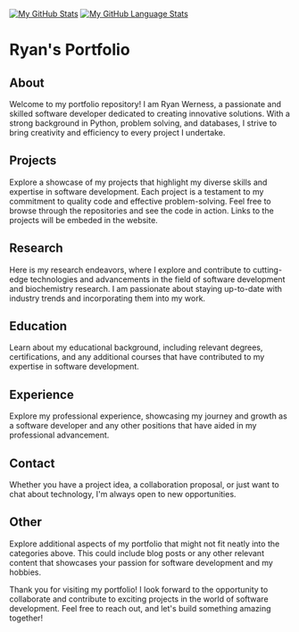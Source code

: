 [![My GitHub Stats](https://github-readme-stats.vercel.app/api/?username=lowercasecap&count_private=true&theme=tokyonight&showicons=true)]()
[![My GitHub Language Stats](https://github-readme-stats.vercel.app/api/top-langs/?username=lowercasecap&langs_count=5&theme=tokyonight)]()

# Ryan's Portfolio

## About

Welcome to my portfolio repository! I am Ryan Werness, a passionate and skilled software developer dedicated to creating innovative solutions. With a strong background in Python, problem solving, and databases, I strive to bring creativity and efficiency to every project I undertake.

## Projects

Explore a showcase of my projects that highlight my diverse skills and expertise in software development. Each project is a testament to my commitment to quality code and effective problem-solving. Feel free to browse through the repositories and see the code in action. Links to the projects will be embeded in the website.


## Research

Here is my research endeavors, where I explore and contribute to cutting-edge technologies and advancements in the field of software development and biochemistry research. I am passionate about staying up-to-date with industry trends and incorporating them into my work.


## Education

Learn about my educational background, including relevant degrees, certifications, and any additional courses that have contributed to my expertise in software development.


## Experience

Explore my professional experience, showcasing my journey and growth as a software developer and any other positions that have aided in my professional advancement.


## Contact

Whether you have a project idea, a collaboration proposal, or just want to chat about technology, I'm always open to new opportunities.


## Other

Explore additional aspects of my portfolio that might not fit neatly into the categories above. This could include blog posts or any other relevant content that showcases your passion for software development and my hobbies.


Thank you for visiting my portfolio! I look forward to the opportunity to collaborate and contribute to exciting projects in the world of software development. Feel free to reach out, and let's build something amazing together!
